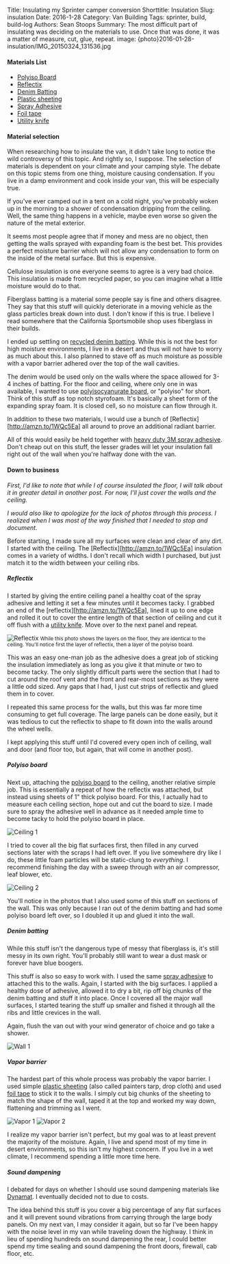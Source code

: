 Title: Insulating my Sprinter camper conversion
Shorttitle: Insulation
Slug: insulation
Date: 2016-1-28
Category: Van Building
Tags: sprinter, build, build-log
Authors: Sean Stoops
Summary: The most difficult part of insulating was deciding on the materials to use. Once that was done, it was a matter of measure, cut, glue, repeat.
image: {photo}2016-01-28-insulation/IMG_20150324_131536.jpg


#### Materials List

- [Polyiso Board](http://www.homedepot.com/p/Thermasheath-Rmax-Thermasheath-3-1-in-x-4-ft-x-8-ft-R-6-Polyisocyanurate-Rigid-Foam-Insulation-Board-787264/100549260)
- [Reflectix](http://amzn.to/1WQc5Ea)
- [Denim Batting](http://www.lowes.com/pd_409395-42995-10002-01315_0__?productId=3731875)
- [Plastic sheeting](http://amzn.to/1PDAS8H)
- [Spray Adhesive](http://amzn.to/1KIic6n)
- [Foil tape](http://amzn.to/1JJnX94)
- [Utility knife](http://amzn.to/1nqVYjS)

#### Material selection

When researching how to insulate the van, it didn't take long to notice the wild controversy of this topic. And rightly so, I suppose. The selection of materials is dependent on your climate and your camping style. The debate on this topic stems from one thing, moisture causing condensation. If you live in a damp environment and cook inside your van, this will be especially true.

If you've ever camped out in a tent on a cold night, you've probably woken up in the morning to a shower of condensation dripping from the ceiling. Well, the same thing happens in a vehicle, maybe even worse so given the nature of the metal exterior.

It seems most people agree that if money and mess are no object, then getting the walls sprayed with expanding foam is the best bet. This provides a perfect moisture barrier which will not allow any condensation to form on the inside of the metal surface. But this is expensive.

Cellulose insulation is one everyone seems to agree is a very bad choice. This insulation is made from recycled paper, so you can imagine what a little moisture would do to that.

Fiberglass batting is a material some people say is fine and others disagree. They say that this stuff will quickly deteriorate in a moving vehicle as the glass particles break down into dust. I don't know if this is true. I believe I read somewhere that the California Sportsmobile shop uses fiberglass in their builds.

I ended up settling on [recycled denim batting](http://www.lowes.com/pd_409395-42995-10002-01315_0__?productId=3731875). While this is not the best for high moisture environments, I live in a desert and thus will not have to worry as much about this. I also planned to stave off as much moisture as possible with a vapor barrier adhered over the top of the wall cavities.

The denim would be used only on the walls where the space allowed for 3-4 inches of batting. For the floor and ceiling, where only one in was available, I wanted to use [polyisocyanurate board](http://www.homedepot.com/p/Thermasheath-Rmax-Thermasheath-3-1-in-x-4-ft-x-8-ft-R-6-Polyisocyanurate-Rigid-Foam-Insulation-Board-787264/100549260), or "polyiso" for short. Think of this stuff as top notch styrofoam. It's basically a sheet form of the expanding spray foam. It is closed cell, so no moisture can flow through it.

In addition to these two materials, I would use a bunch of [Reflectix][http://amzn.to/1WQc5Ea] all around to prove an additional radiant barrier.

All of this would easily be held together with [heavy duty 3M spray adhesive](http://amzn.to/1KIic6n). Don't cheap out on this stuff, the lesser grades will let your insulation fall right out of the wall when you're halfway done with the van.

#### Down to business

*First, I'd like to note that while I of course insulated the floor, I will talk about it in greater detail in another post. For now, I'll just cover the walls and the ceiling.*

*I would also like to apologize for the lack of photos through this process. I realized when I was most of the way finished that I needed to stop and document.*

Before starting, I made sure all my surfaces were clean and clear of any dirt. I started with the ceiling. The [Reflectix][http://amzn.to/1WQc5Ea] insulation comes in a variety of widths. I don't recall which width I purchased, but just match it to the width between your ceiling ribs.

##### Reflectix

I started by giving the entire ceiling panel a healthy coat of the spray adhesive and letting it set a few minutes until it becomes tacky. I grabbed an end of the [reflectix][http://amzn.to/1WQc5Ea], lined it up to one edge and rolled it out to cover the entire length of that section of ceiling and cut it off flush with a [utility knife](http://amzn.to/1nqVYjS). Move over to the next panel and repeat.

![Reflectix]({photo}2016-01-28-insulation/build_9_.jpg)
<small>While this photo shows the layers on the floor, they are identical to the ceiling. You'll notice first the layer of reflectix, then a layer of the polyiso board.</small>

This was an easy one-man job as the adhesive does a great job of sticking the insulation immediately as long as you give it that minute or two to become tacky. The only slightly difficult parts were the section that I had to cut around the roof vent and the front and rear-most sections as they were a little odd sized. Any gaps that I had, I just cut strips of reflectix and glued them in to cover.

I repeated this same process for the walls, but this was far more time consuming to get full coverage. The large panels can be done easily, but it was tedious to cut the reflectix to shape to fit down into the walls around the wheel wells.

I kept applying this stuff until I'd covered every open inch of ceiling, wall and door (and floor too, but again, that will come in another post).

##### Polyiso board

Next up, attaching the [polyiso board](http://www.homedepot.com/p/Thermasheath-Rmax-Thermasheath-3-1-in-x-4-ft-x-8-ft-R-6-Polyisocyanurate-Rigid-Foam-Insulation-Board-787264/100549260) to the ceiling, another relative simple job. This is essentially a repeat of how the reflectix was attached, but instead using sheets of 1" thick polyiso board. For this, I actually had to measure each ceiling section, hope out and cut the board to size. I made sure to spray the adhesive well in advance as it needed ample time to become tacky to hold the polyiso board in place.

![Ceiling 1]({photo}2016-01-28-insulation/build_8_.jpg)

I tried to cover all the big flat surfaces first, then filled in any curved sections later with the scraps I had left over. If you live somewhere dry like I do, these little foam particles will be static-clung to *everything*. I recommend finishing the day with a sweep through with an air compressor, leaf blower, etc.

![Ceiling 2]({photo}2016-01-28-insulation/build_10_.jpg)

You'll notice in the photos that I also used some of this stuff on sections of the wall. This was only because I ran out of the denim batting and had some polyiso board left over, so I doubled it up and glued it into the wall.

##### Denim batting

While this stuff isn't the dangerous type of messy that fiberglass is, it's still messy in its own right. You'll probably still want to wear a dust mask or forever have blue boogers.

This stuff is also so easy to work with. I used the same [spray adhesive](http://amzn.to/1KIic6n) to attached this to the walls. Again, I started with the big surfaces. I applied a healthy dose of adhesive, allowed it to dry a bit, rip off big chunks of the denim batting and stuff it into place. Once I covered all the major wall surfaces, I started tearing the stuff up smaller and fished it through all the ribs and little crevices in the wall.

Again, flush the van out with your wind generator of choice and go take a shower.

![Wall 1]({photo}2016-01-28-insulation/build_7_.jpg)

##### Vapor barrier

The hardest part of this whole process was probably the vapor barrier. I used simple [plastic sheeting](http://amzn.to/1PDAS8H) (also called painters tarp, drop cloth) and used [foil tape](http://amzn.to/1JJnX94) to stick it to the walls. I simply cut big chunks of the sheeting to match the shape of the wall, taped it at the top and worked my way down, flattening and trimming as I went.

![Vapor 1]({photo}2016-01-28-insulation/build_11_.jpg)
![Vapor 2]({photo}2016-01-28-insulation/build_12_.jpg)

I realize my vapor barrier isn't perfect, but my goal was to at least prevent the majority of the moisture. Again, I live and spend most of my time in desert environments, so this isn't my highest concern. If you live in a wet climate, I recommend spending a little more time here.

##### Sound dampening

I debated for days on whether I should use sound dampening materials like [Dynamat](http://amzn.to/1WQkdod). I eventually decided not to due to costs.

The idea behind this stuff is you cover a big percentage of any flat surfaces and it will prevent sound vibrations from carrying through the large body panels. On my next van, I may consider it again, but so far I've been happy with the noise level in my van while traveling down the highway. I think in lieu of spending hundreds on sound dampening the rear, I could better spend my time sealing and sound dampening the front doors, firewall, cab floor, etc.
